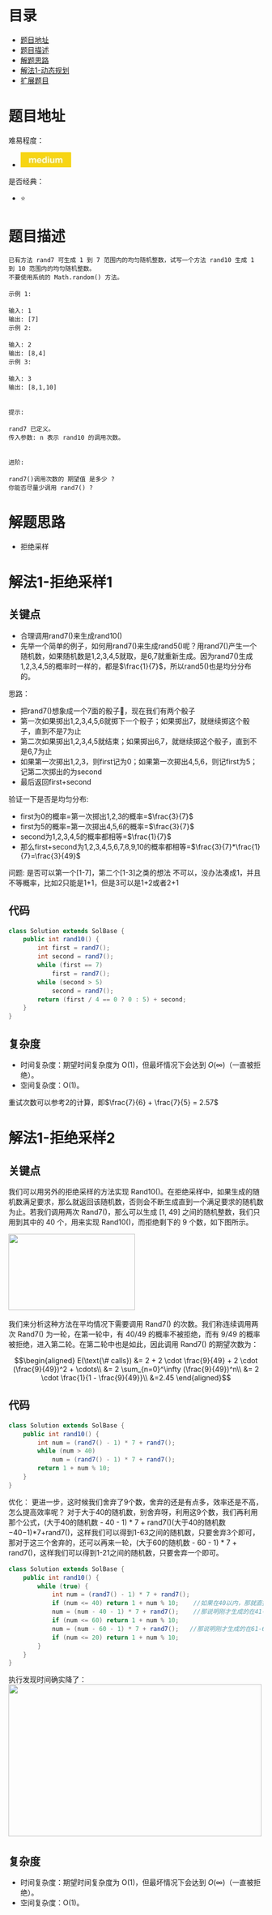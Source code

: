 # 目录
* [题目地址](#题目地址)
* [题目描述](#题目描述)
* [解题思路](#解题思路)
* [解法1-动态规划](#解法1-动态规划)
* [扩展题目](#扩展题目)



# 题目地址
难易程度：
- ![medium.jpg](../.images/medium.jpg)

是否经典：
- ⭐️



# 题目描述
```
已有方法 rand7 可生成 1 到 7 范围内的均匀随机整数，试写一个方法 rand10 生成 1 到 10 范围内的均匀随机整数。
不要使用系统的 Math.random() 方法。

示例 1:

输入: 1
输出: [7]
示例 2:

输入: 2
输出: [8,4]
示例 3:

输入: 3
输出: [8,1,10]
 

提示:

rand7 已定义。
传入参数: n 表示 rand10 的调用次数。
 

进阶:

rand7()调用次数的 期望值 是多少 ?
你能否尽量少调用 rand7() ?
```


# 解题思路
- 拒绝采样




# 解法1-拒绝采样1
## 关键点
- 合理调用rand7()来生成rand10()
- 先举一个简单的例子，如何用rand7()来生成rand5()呢？用rand7()产生一个随机数，如果随机数是1,2,3,4,5就取，是6,7就重新生成。因为rand7()生成1,2,3,4,5的概率时一样的，都是$\frac{1}{7}$，所以rand5()也是均分分布的。

思路：
- 把rand7()想象成一个7面的骰子🎲，现在我们有两个骰子
- 第一次如果掷出1,2,3,4,5,6就掷下一个骰子；如果掷出7，就继续掷这个骰子，直到不是7为止
- 第二次如果掷出1,2,3,4,5就结束；如果掷出6,7，就继续掷这个骰子，直到不是6,7为止
- 如果第一次掷出1,2,3，则first记为0；如果第一次掷出4,5,6，则记first为5；记第二次掷出的为second
- 最后返回first+second
  
  
验证一下是否是均匀分布:
- first为0的概率=第一次掷出1,2,3的概率=$\frac{3}{7}$
- first为5的概率=第一次掷出4,5,6的概率=$\frac{3}{7}$
- second为1,2,3,4,5的概率都相等=$\frac{1}{7}$
- 那么first+second为1,2,3,4,5,6,7,8,9,10的概率都相等=$\frac{3}{7}*\frac{1}{7}=\frac{3}{49}$

问题:
是否可以第一个[1-7]，第二个[1-3]之类的想法
不可以，没办法凑成1，并且不等概率，比如2只能是1+1，但是3可以是1+2或者2+1

## 代码
```Java
class Solution extends SolBase {
    public int rand10() {
        int first = rand7();
        int second = rand7();
        while (first == 7)
            first = rand7();
        while (second > 5)
            second = rand7();
        return (first / 4 == 0 ? 0 : 5) + second;
    }
}
```


## 复杂度
- 时间复杂度：期望时间复杂度为 O(1)，但最坏情况下会达到 $O(\infty)$（一直被拒绝）。
- 空间复杂度：O(1)。

重试次数可以参考2的计算，即$\frac{7}{6} + \frac{7}{5} = 2.57$


# 解法1-拒绝采样2
## 关键点
我们可以用另外的拒绝采样的方法实现 Rand10()。在拒绝采样中，如果生成的随机数满足要求，那么就返回该随机数，否则会不断生成直到一个满足要求的随机数为止。若我们调用两次 Rand7()，那么可以生成 [1, 49] 之间的随机整数，我们只用到其中的 40 个，用来实现 Rand10()，而拒绝剩下的 9 个数，如下图所示。

<img src="../../.images/2020/Jietu20200325-000903.jpg" width="250" height="150">

我们来分析这种方法在平均情况下需要调用 Rand7() 的次数。我们称连续调用两次 Rand7() 为一轮，在第一轮中，有 40/49 的概率不被拒绝，而有 9/49 的概率被拒绝，进入第二轮。在第二轮中也是如此，因此调用 Rand7() 的期望次数为：

$$\begin{aligned} E(\text{\# calls}) &= 2 + 2 \cdot \frac{9}{49} + 2 \cdot (\frac{9}{49})^2 + \cdots\\ &= 2 \sum_{n=0}^\infty (\frac{9}{49})^n\\ &= 2 \cdot \frac{1}{1 - \frac{9}{49}}\\ &=2.45 \end{aligned}$$

## 代码
```Java
class Solution extends SolBase {
    public int rand10() {
        int num = (rand7() - 1) * 7 + rand7();
        while (num > 40)
            num = (rand7() - 1) * 7 + rand7();
        return 1 + num % 10;
    }
}
```

优化：
更进一步，这时候我们舍弃了9个数，舍弃的还是有点多，效率还是不高，怎么提高效率呢？
对于大于40的随机数，别舍弃呀，利用这9个数，我们再利用那个公式，(大于40的随机数 - 40 - 1) * 7 + rand7()(大于40的随机数−40−1)*7+rand7()，这样我们可以得到1-63之间的随机数，只要舍弃3个即可，那对于这三个舍弃的，还可以再来一轮，(大于60的随机数 - 60 - 1) * 7 + rand7()，这样我们可以得到1-21之间的随机数，只要舍弃一个即可。
```Java
class Solution extends SolBase {
    public int rand10() {
        while (true) {
            int num = (rand7() - 1) * 7 + rand7();
            if (num <= 40) return 1 + num % 10;    //如果在40以内，那就直接返回
            num = (num - 40 - 1) * 7 + rand7();    //那说明刚才生成的在41-49之间，利用随机数再操作一遍
            if (num <= 60) return 1 + num % 10;
            num = (num - 60 - 1) * 7 + rand7();   //那说明刚才生成的在61-63之间，利用随机数再操作一遍
            if (num <= 20) return 1 + num % 10;
        }
    }
}
```

执行发现时间确实降了：
<img src="../../.images/2020/Jietu20200325-003818.jpg" width="500" height="300">


## 复杂度
- 时间复杂度：期望时间复杂度为 O(1)，但最坏情况下会达到 $O(\infty)$（一直被拒绝）。
- 空间复杂度：O(1)。


